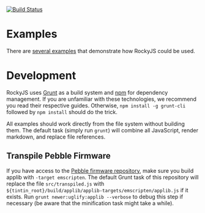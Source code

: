 [![Build Status](https://travis-ci.com/pebble/rockyjs.svg?token=u4rPSjFthB3eVsUfx8As&branch=master)](https://travis-ci.com/pebble/rockyjs)

# Examples

There are [several examples](examples/) that demonstrate how RockyJS could be used.

# Development

RockyJS uses [Grunt](http://gruntjs.com) as a build system and [npm](https://www.npmjs.com) for dependency management.
If you are unfamiliar with these technologies, we recommend you read their respective guides. 
Otherwise, `npm install -g grunt-cli` followed by `npm install` should do the trick.

All examples should work directly from the file system without building them. 
The default task (simply run `grunt`) will combine all JavaScript, render markdown, and replace file references.

## Transpile Pebble Firmware

If you have access to the [Pebble firmware repository](https://github.com/pebble/tintin), 
make sure you build applib with `-target emscripten`.
The default Grunt task of this repository will replace the file `src/transpiled.js` with 
`${tintin_root}/build/applib/applib-targets/emscripten/applib.js` if it exists. 
Run `grunt newer:uglify:applib --verbose` to debug this step if necessary (be aware that the minification task might take a while).
